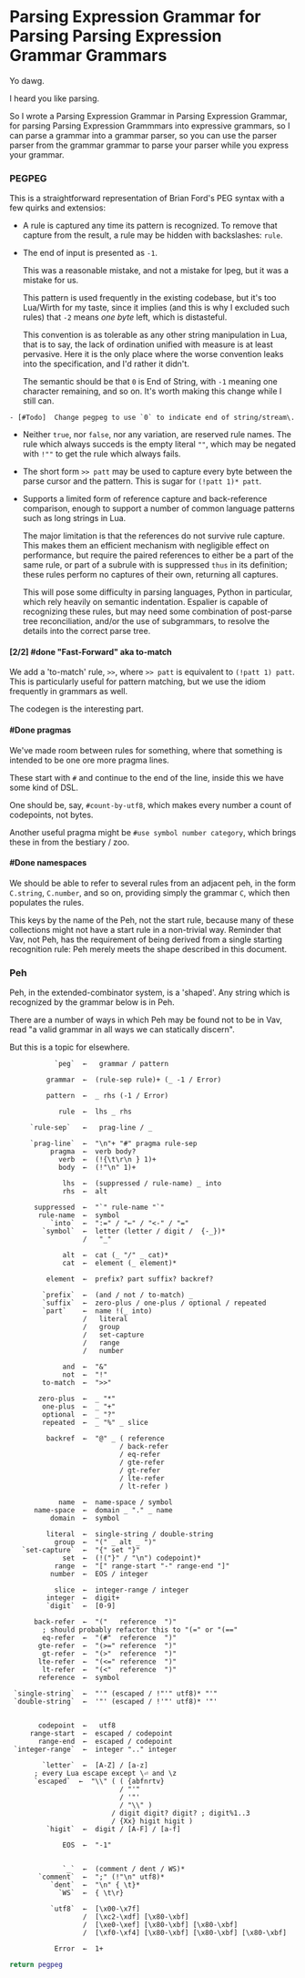 # Parsing Expression Grammar for Parsing Parsing Expression Grammar Grammars


  Yo dawg\.

I heard you like parsing\.

So I wrote a Parsing Expression Grammar in Parsing Expression Grammar, for
parsing Parsing Expression Grammmars into expressive grammars, so I can parse
a grammar into a grammar parser, so you can use the parser parser from the
grammar grammar to parse your parser while you express your grammar\.


### PEGPEG

  This is a straightforward representation of Brian Ford's PEG syntax with a
few quirks and extensios:

  -  A rule is captured any time its pattern is recognized\.  To remove that
      capture from the result, a rule may be hidden with backslashes: ```rule```\.

  -  The end of input is presented as `-1`\.

      This was a reasonable mistake, and not a mistake for lpeg, but it was a
      mistake for us\.

      This pattern is used frequently in the existing codebase, but it's too
      Lua/Wirth for my taste, since it implies \(and this is why I excluded
      such rules\) that `-2` means *one byte* left, which is distasteful\.

      This convention is as tolerable as any other string manipulation in Lua,
      that is to say, the lack of ordination unified with measure is at least
      pervasive\.  Here it is the only place where the worse convention leaks
      into the specification, and I'd rather it didn't\.

      The semantic should be that `0` is End of String, with `-1` meaning one
      character remaining, and so on\. It's worth making this change while I
      still can\.

    - [#Todo]  Change pegpeg to use `0` to indicate end of string/stream\.

  -  Neither `true`, nor `false`, nor any variation, are reserved rule names\.
      The rule which always succeds is the empty literal `""`, which may be
      negated with `!""` to get the rule which always fails\.

  -  The short form `>> patt` may be used to capture every byte between the
      parse cursor and the pattern\.  This is sugar for `(!patt 1)* patt`\.

  -  Supports a limited form of reference capture and back\-reference
      comparison, enough to support a number of common language patterns such
      as long strings in Lua\.

      The major limitation is that the references do not survive rule capture\.
      This makes them an efficient mechanism with negligible effect on
      performance, but require the paired references to either be a part of the
      same rule, or part of a subrule with is suppressed ```thus``` in its
      definition; these rules perform no captures of their own, returning all
      captures\.

      This will pose some difficulty in parsing languages, Python in
      particular, which rely heavily on semantic indentation\.  Espalier is
      capable of recognizing these rules, but may need some combination of
      post\-parse tree reconciliation, and/or the use of subgrammars, to resolve
      the details into the correct parse tree\.


#### \[2/2\] \#done "Fast\-Forward" aka to\-match

  We add a 'to\-match' rule, `>>`, where `>> patt` is equivalent to
`(!patt 1) patt`\.  This is particularly useful for pattern matching, but we
use the idiom frequently in grammars as well\.

The codegen is the interesting part\.


#### \#Done pragmas

We've made room between rules for something, where that something is intended
to be one ore more pragma lines\.

These start with `#` and continue to the end of the line, inside this we have
some kind of DSL\.

One should be, say, `#count-by-utf8`, which makes every number a count of
codepoints, not bytes\.

Another useful pragma might be `#use symbol number category`, which brings
these in from the bestiary / zoo\.


#### \#Done namespaces

We should be able to refer to several rules from an adjacent peh, in the form
`C.string`, `C.number`, and so on, providing simply the grammar `C`, which
then populates the rules\.

This keys by the name of the Peh, not the start rule, because many of these
collections might not have a start rule in a non\-trivial way\.  Reminder that
Vav, not Peh, has the requirement of being derived from a single starting
recognition rule: Peh merely meets the shape described in this document\.


### Peh

  Peh, in the extended\-combinator system, is a 'shaped'\. Any string which is
recognized by the grammar below is in Peh\.

There are a number of ways in which Peh may be found not to be in Vav, read
"a valid grammar in all ways we can statically discern"\.

But this is a topic for elsewhere\.

```peg
           `peg`  ←   grammar / pattern

         grammar  ←  (rule-sep rule)+ (_ -1 / Error)

         pattern  ←  _ rhs (-1 / Error)

            rule  ←  lhs _ rhs

     `rule-sep`   ←   prag-line / _

     `prag-line`  ←  "\n"+ "#" pragma rule-sep
          pragma  ←  verb body?
            verb  ←  (!{\t\r\n } 1)+
            body  ←  (!"\n" 1)+

             lhs  ←  (suppressed / rule-name) _ into
             rhs  ←  alt

      suppressed  ←  "`" rule-name "`"
       rule-name  ←  symbol
          `into`  ←  ":=" / "←" / "<-" / "="
        `symbol`  ←  letter (letter / digit /  {-_})*
                  /   "_"

             alt  ←  cat (_ "/" _ cat)*
             cat  ←  element (_ element)*

         element  ←  prefix? part suffix? backref?

        `prefix`  ←  (and / not / to-match) _
        `suffix`  ←  zero-plus / one-plus / optional / repeated
        `part`    ←  name !(_ into)
                  /   literal
                  /   group
                  /   set-capture
                  /   range
                  /   number

             and  ←  "&"
             not  ←  "!"
        to-match  ←  ">>"

       zero-plus  ←  _ "*"
        one-plus  ←  _ "+"
        optional  ←  _ "?"
        repeated  ←  _ "%" _ slice

         backref  ←  "@" _ ( reference
                           / back-refer
                           / eq-refer
                           / gte-refer
                           / gt-refer
                           / lte-refer
                           / lt-refer )

            name  ←  name-space / symbol
      name-space  ←  domain _ "." _ name
          domain  ←  symbol

         literal  ←  single-string / double-string
           group  ←  "(" _ alt _ ")"
   `set-capture`  ←  "{" set "}"
             set  ←  (!("}" / "\n") codepoint)*
           range  ←  "[" range-start "-" range-end "]"
          number  ←  EOS / integer

           slice  ←  integer-range / integer
         integer  ←  digit+
         `digit`  ←  [0-9]

      back-refer  ←  "("   reference  ")"
        ; should probably refactor this to "(=" or "(=="
        eq-refer  ←  "(#"  reference  ")"
       gte-refer  ←  "(>=" reference  ")"
        gt-refer  ←  "(>"  reference  ")"
       lte-refer  ←  "(<=" reference  ")"
        lt-refer  ←  "(<"  reference  ")"
       reference  ←  symbol

 `single-string`  ←  "'" (escaped / !"'" utf8)* "'"
 `double-string`  ←  '"' (escaped / !'"' utf8)* '"'


       codepoint  ←   utf8
     range-start  ←  escaped / codepoint
       range-end  ←  escaped / codepoint
 `integer-range`  ←  integer ".." integer

        `letter`  ←  [A-Z] / [a-z]
      ; every Lua escape except \⏎ and \z
      `escaped`  ←  "\\" ( ( {abfnrtv}
                           / "'"
                           / '"'
                           / "\\" )
                         / digit digit? digit? ; digit%1..3
                         / {Xx} higit higit )
         `higit`  ←  digit / [A-F] / [a-f]

             EOS  ←  "-1"


             `_`  ←  (comment / dent / WS)*
       `comment`  ←  ";" (!"\n" utf8)*
          `dent`  ←  "\n" { \t}*
            `WS`  ←  { \t\r}

          `utf8`  ←  [\x00-\x7f]
                  /  [\xc2-\xdf] [\x80-\xbf]
                  /  [\xe0-\xef] [\x80-\xbf] [\x80-\xbf]
                  /  [\xf0-\xf4] [\x80-\xbf] [\x80-\xbf] [\x80-\xbf]

           Error  ←  1+
```

```lua
return pegpeg
```
